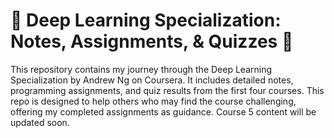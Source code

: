 # 🌟 Deep Learning Specialization: Notes, Assignments, & Quizzes 🌟
 This repository contains my journey through the Deep Learning Specialization by Andrew Ng on Coursera. It includes detailed notes, programming assignments, and quiz results from the first four courses. This repo is designed to help others who may find the course challenging, offering my completed assignments as guidance. Course 5 content will be updated soon.


